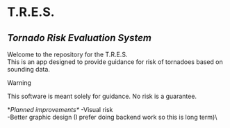 # T.R.E.S.
## _**T**ornado **R**isk **E**valuation **S**ystem_
Welcome to the repository for the T.R.E.S.\
This is an app designed to provide guidance for risk of tornadoes based on sounding data. 
> [!WARNING]
> This software is meant solely for guidance. No risk is a guarantee.


**Planned improvements\**
-Visual risk\
-Better graphic design (I prefer doing backend work so this is long term)\

